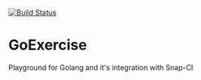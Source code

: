 [![Build Status](https://snap-ci.com/aayushKumarJarvis/GoExercise/branch/master/build_image)](https://snap-ci.com/aayushKumarJarvis/GoExercise/branch/master)

# GoExercise
Playground for Golang and it's integration with Snap-CI

